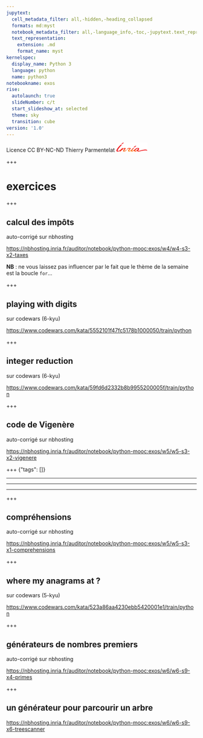 ```yaml
---
jupytext:
  cell_metadata_filter: all,-hidden,-heading_collapsed
  formats: md:myst
  notebook_metadata_filter: all,-language_info,-toc,-jupytext.text_representation.jupytext_version,-jupytext.text_representation.format_version
  text_representation:
    extension: .md
    format_name: myst
kernelspec:
  display_name: Python 3
  language: python
  name: python3
notebookname: exos
rise:
  autolaunch: true
  slideNumber: c/t
  start_slideshow_at: selected
  theme: sky
  transition: cube
version: '1.0'
---
```


<div class="licence">
<span>Licence CC BY-NC-ND</span>
<span>Thierry Parmentelat</span>
<span><img src="media/inria-25-alpha.png" /></span>
</div>

+++

# exercices

+++

## calcul des impôts

auto-corrigé sur nbhosting

https://nbhosting.inria.fr/auditor/notebook/python-mooc:exos/w4/w4-s3-x2-taxes

**NB** : ne vous laissez pas influencer par le fait que le thème de la semaine est la boucle `for`…

+++

## playing with digits

sur codewars (6-kyu)

https://www.codewars.com/kata/5552101f47fc5178b1000050/train/python

+++

## integer reduction

sur codewars (6-kyu)

https://www.codewars.com/kata/59fd6d2332b8b9955200005f/train/python

+++

## code de Vigenère

auto-corrigé sur nbhosting

https://nbhosting.inria.fr/auditor/notebook/python-mooc:exos/w5/w5-s3-x2-vigenere

+++ {"tags": []}

***
***
***

+++

## compréhensions 

auto-corrigé sur nbhosting

https://nbhosting.inria.fr/auditor/notebook/python-mooc:exos/w5/w5-s3-x1-comprehensions

+++

## where my anagrams at ?

sur codewars (5-kyu)

https://www.codewars.com/kata/523a86aa4230ebb5420001e1/train/python

+++

## générateurs de nombres premiers

auto-corrigé sur nbhosting

https://nbhosting.inria.fr/auditor/notebook/python-mooc:exos/w6/w6-s9-x4-primes

+++

## un générateur pour parcourir un arbre

https://nbhosting.inria.fr/auditor/notebook/python-mooc:exos/w6/w6-s9-x6-treescanner
